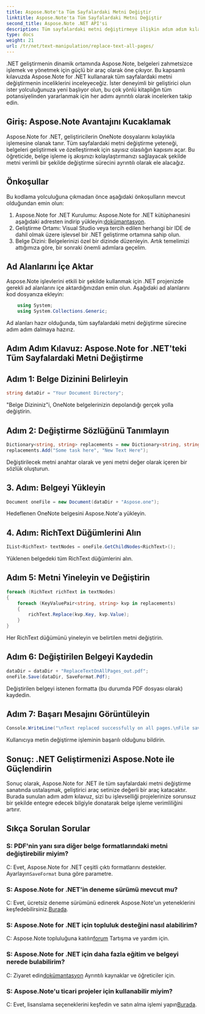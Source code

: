 ```yaml
---
title: Aspose.Note'ta Tüm Sayfalardaki Metni Değiştir
linktitle: Aspose.Note'ta Tüm Sayfalardaki Metni Değiştir
second_title: Aspose.Note .NET API'si
description: Tüm sayfalardaki metni değiştirmeye ilişkin adım adım kılavuzumuzla Aspose.Note for .NET'in potansiyelini ortaya çıkarın. Belge işlemeyi zahmetsizce kolaylaştırın.
type: docs
weight: 21
url: /tr/net/text-manipulation/replace-text-all-pages/
---
```

.NET geliştirmenin dinamik ortamında Aspose.Note, belgeleri zahmetsizce işlemek ve yönetmek için güçlü bir araç olarak öne çıkıyor. Bu kapsamlı kılavuzda Aspose.Note for .NET kullanarak tüm sayfalardaki metni değiştirmenin inceliklerini inceleyeceğiz. İster deneyimli bir geliştirici olun ister yolculuğunuza yeni başlıyor olun, bu çok yönlü kitaplığın tüm potansiyelinden yararlanmak için her adımı ayrıntılı olarak incelerken takip edin.
## Giriş: Aspose.Note Avantajını Kucaklamak
Aspose.Note for .NET, geliştiricilerin OneNote dosyalarını kolaylıkla işlemesine olanak tanır. Tüm sayfalardaki metni değiştirme yeteneği, belgeleri geliştirmek ve özelleştirmek için sayısız olasılığın kapısını açar. Bu öğreticide, belge işleme iş akışınızı kolaylaştırmanızı sağlayacak şekilde metni verimli bir şekilde değiştirme sürecini ayrıntılı olarak ele alacağız.
## Önkoşullar
Bu kodlama yolculuğuna çıkmadan önce aşağıdaki önkoşulların mevcut olduğundan emin olun:
1.  Aspose.Note for .NET Kurulumu: Aspose.Note for .NET kütüphanesini aşağıdaki adresten indirip yükleyin:[dokümantasyon](https://reference.aspose.com/note/net/).
2. Geliştirme Ortamı: Visual Studio veya tercih edilen herhangi bir IDE de dahil olmak üzere işlevsel bir .NET geliştirme ortamına sahip olun.
3. Belge Dizini: Belgelerinizi özel bir dizinde düzenleyin.
Artık temelimizi attığımıza göre, bir sonraki önemli adımlara geçelim.
## Ad Alanlarını İçe Aktar
Aspose.Note işlevlerini etkili bir şekilde kullanmak için .NET projenizde gerekli ad alanlarını içe aktardığınızdan emin olun. Aşağıdaki ad alanlarını kod dosyanıza ekleyin:
```csharp
    using System;
    using System.Collections.Generic;
```
Ad alanları hazır olduğunda, tüm sayfalardaki metni değiştirme sürecine adım adım dalmaya hazırız.
## Adım Adım Kılavuz: Aspose.Note for .NET'teki Tüm Sayfalardaki Metni Değiştirme
## Adım 1: Belge Dizinini Belirleyin
```csharp
string dataDir = "Your Document Directory";
```
"Belge Dizininiz"i, OneNote belgelerinizin depolandığı gerçek yolla değiştirin.
## Adım 2: Değiştirme Sözlüğünü Tanımlayın
```csharp
Dictionary<string, string> replacements = new Dictionary<string, string>();
replacements.Add("Some task here", "New Text Here");
```
Değiştirilecek metni anahtar olarak ve yeni metni değer olarak içeren bir sözlük oluşturun.
## 3. Adım: Belgeyi Yükleyin
```csharp
Document oneFile = new Document(dataDir + "Aspose.one");
```
Hedeflenen OneNote belgesini Aspose.Note'a yükleyin.
## 4. Adım: RichText Düğümlerini Alın
```csharp
IList<RichText> textNodes = oneFile.GetChildNodes<RichText>();
```
Yüklenen belgedeki tüm RichText düğümlerini alın.
## Adım 5: Metni Yineleyin ve Değiştirin
```csharp
foreach (RichText richText in textNodes)
{
    foreach (KeyValuePair<string, string> kvp in replacements)
    {
        richText.Replace(kvp.Key, kvp.Value);
    }
}
```
Her RichText düğümünü yineleyin ve belirtilen metni değiştirin.
## Adım 6: Değiştirilen Belgeyi Kaydedin
```csharp
dataDir = dataDir + "ReplaceTextOnAllPages_out.pdf";
oneFile.Save(dataDir, SaveFormat.Pdf);
```
Değiştirilen belgeyi istenen formatta (bu durumda PDF dosyası olarak) kaydedin.
## Adım 7: Başarı Mesajını Görüntüleyin
```csharp
Console.WriteLine("\nText replaced successfully on all pages.\nFile saved at " + dataDir);
```
Kullanıcıya metin değiştirme işleminin başarılı olduğunu bildirin.
## Sonuç: .NET Geliştirmenizi Aspose.Note ile Güçlendirin
Sonuç olarak, Aspose.Note for .NET ile tüm sayfalardaki metni değiştirme sanatında ustalaşmak, geliştirici araç setinize değerli bir araç katacaktır. Burada sunulan adım adım kılavuz, sizi bu işlevselliği projelerinize sorunsuz bir şekilde entegre edecek bilgiyle donatarak belge işleme verimliliğini artırır.
## Sıkça Sorulan Sorular
### S: PDF'nin yanı sıra diğer belge formatlarındaki metni değiştirebilir miyim?
 C: Evet, Aspose.Note for .NET çeşitli çıktı formatlarını destekler. Ayarlayın`SaveFormat` buna göre parametre.
### S: Aspose.Note for .NET'in deneme sürümü mevcut mu?
 C: Evet, ücretsiz deneme sürümünü edinerek Aspose.Note'un yeteneklerini keşfedebilirsiniz.[Burada](https://releases.aspose.com/).
### S: Aspose.Note for .NET için topluluk desteğini nasıl alabilirim?
 C: Aspose.Note topluluğuna katılın[forum](https://forum.aspose.com/c/note/28) Tartışma ve yardım için.
### S: Aspose.Note for .NET için daha fazla eğitim ve belgeyi nerede bulabilirim?
 C: Ziyaret edin[dokümantasyon](https://reference.aspose.com/note/net/) Ayrıntılı kaynaklar ve öğreticiler için.
### S: Aspose.Note'u ticari projeler için kullanabilir miyim?
 C: Evet, lisanslama seçeneklerini keşfedin ve satın alma işlemi yapın[Burada](https://purchase.aspose.com/buy).